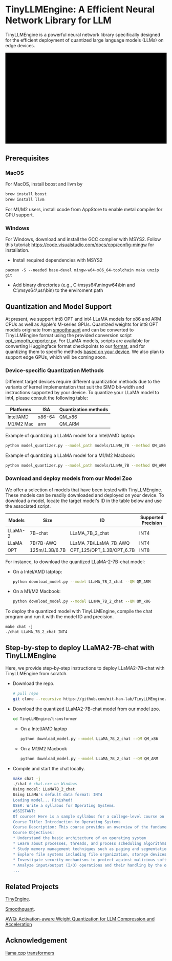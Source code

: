 # TinyLLMEngine: A Efficient Neural Network Library for LLM

TinyLLMEngine is a powerful neural network library specifically designed for the efficient deployment of quantized large language models (LLMs) on edge devices.

![demo](assets/figures/chat.gif)

## Prerequisites

### MacOS

For MacOS, install boost and llvm by

```bash
brew install boost
brew install llvm
```

For M1/M2 users, install xcode from AppStore to enable metal compiler for GPU support.

### Windows

For Windows, download and install the GCC compiler with MSYS2. Follow this tutorial: https://code.visualstudio.com/docs/cpp/config-mingw for installation.

- Install required dependencies with MSYS2

```
pacman -S --needed base-devel mingw-w64-x86_64-toolchain make unzip git
```

- Add binary directories (e.g., C:\\msys64\\mingw64\\bin and C:\\msys64\\usr\\bin) to the enviroment path

## Quantization and Model Support

At present, we support int8 OPT and int4 LLaMA models for x86 and ARM CPUs as well as Apple's M-series GPUs. Quantized weights for int8 OPT models originate from [smoothquant](https://github.com/mit-han-lab/smoothquant)  and can be converted to TinyLLMEngine format using the provided conversion script [opt_smooth_exporter.py](transformer/opt_smooth_exporter.py). For LLaMA models, scripts are available for converting Huggingface format checkpoints to our [format](transformer/llama_exporter.py), and for quantizing them to specific methods [based on your device](transformer/model_quantizer.py). We also plan to support edge GPUs, which will be coming soon.

### Device-specific Quantization Methods

Different target devices require different quantization methods due to the variants of kernel implementation that suit the SIMD bit-width and instructions supported by your device. To quantize your LLaMA model to int4, please consult the following table:

| Platforms  | ISA | Quantization methods |
| ------------- | ------------- |  ------------- |
| Intel/AMD |  x86-64  | QM_x86  |
| M1/M2 Mac | arm | QM_ARM  |

Example of quantizing a LLaMA model for a Intel/AMD laptop:

```bash
python model_quantizer.py --model_path models/LLaMA_7B --method QM_x86 --output_path INT4/
```

Example of quantizing a LLaMA model for a M1/M2 Macbook:

```bash
python model_quantizer.py --model_path models/LLaMA_7B --method QM_ARM --output_path INT4/
```

### Download and deploy models from our Model Zoo

We offer a selection of models that have been tested with TinyLLMEngine. These models can be readily downloaded and deployed on your device. To download a model, locate the target model's ID in the table below and use the associated script.

| Models  | Size | ID | Supported Precision |
| ------------- | ------------- |  ------------- |  ------------- |
| LLaMA-2 |  7B-chat  | LLaMA_7B_2_chat  |  INT4 |
| LLaMA | 7B/7B-AWQ | LLaMA_7B/LLaMA_7B_AWQ  |  INT4 |
| OPT | 125m/1.3B/6.7B | OPT_125/OPT_1.3B/OPT_6.7B  | INT8 |

For instance, to download the quantized LLaMA-2-7B-chat model:
  * On a Intel/AMD latptop:
    ```bash
    python download_model.py --model LLaMA_7B_2_chat --QM QM_ARM
    ```
  * On a M1/M2 Macbook:
    ```bash
    python download_model.py --model LLaMA_7B_2_chat --QM QM_x86
    ```

To deploy the quantized model with TinyLLMEngine, compile the chat program and run it with the model ID and precision.

```
make chat -j
./chat LLaMA_7B_2_chat INT4
```

## Step-by-step to deploy LLaMA2-7B-chat with TinyLLMEngine

Here, we provide step-by-step instructions to deploy LLaMA2-7B-chat with TinyLLMEngine from scratch.

- Download the repo.
  ```bash
  # pull repo
  git clone --recursive https://github.com/mit-han-lab/TinyLLMEngine.git
  ```
- Download the quantized LLaMA2-7B-chat model from our model zoo.
  ```bash
  cd TinyLLMEngine/transformer
  ```
  - On a Intel/AMD laptop
    ```bash
    python download_model.py --model LLaMA_7B_2_chat --QM QM_x86
    ```
  - On a M1/M2 Macbook
    ```bash
    python download_model.py --model LLaMA_7B_2_chat --QM QM_ARM
    ```
- Compile and start the chat locally.
  ```bash
  make chat -j
  ./chat # chat.exe on Windows
  Using model: LLaMA7B_2_chat
  Using LLaMA's default data format: INT4
  Loading model... Finished!
  USER: Write a syllabus for Operating Systems.
  ASSISTANT:
  Of course! Here is a sample syllabus for a college-level course on operating systems:
  Course Title: Introduction to Operating Systems
  Course Description: This course provides an overview of the fundamental concepts and techniques used in modern operating systems, including process management, memory management, file systems, security, and I/O devices. Students will learn how these components work together to provide a platform for running applications and programs on a computer.
  Course Objectives:
  * Understand the basic architecture of an operating system
  * Learn about processes, threads, and process scheduling algorithms
  * Study memory management techniques such as paging and segmentation
  * Explore file systems including file organization, storage devices, and file access methods
  * Investigate security mechanisms to protect against malicious software attacks
  * Analyze input/output (I/O) operations and their handling by the operating system
  ...
  ```

## Related Projects

[TinyEngine](https://github.com/mit-han-lab/tinyengine).

[Smoothquant](https://github.com/mit-han-lab/smoothquant).

[AWQ: Activation-aware Weight Quantization for LLM Compression and Acceleration](https://github.com/mit-han-lab/llm-awq)

## Acknowledgement

[llama.cpp](https://github.com/ggerganov/llama.cpp)
[transformers](https://github.com/huggingface/transformers)
